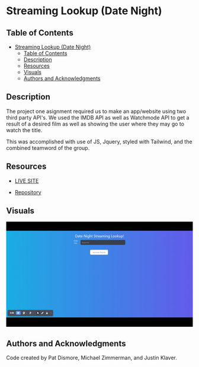 # Streaming Lookup (Date Night)

## Table of Contents

- [Streaming Lookup (Date Night)](#streaming-lookup-date-night)
  - [Table of Contents](#table-of-contents)
  - [Description](#description)
  - [Resources](#resources)
  - [Visuals](#visuals)
  - [Authors and Acknowledgments](#authors-and-acknowledgments)

## Description

The project one asignment required us to make an app/website using two third party API's. We used the IMDB API as well as Watchmode API to get a result of a desired film as well as showing the user where they may go to watch the title.

This was accomplished with use of JS, Jquery, styled with Tailwind, and the combined teamword of the group.



## Resources

- [LIVE SITE](https://pdismore.github.io/Date-Night-Streaming-Generator/)

- [Repository](https://github.com/PDismore/Date-Night-Streaming-Generator)

## Visuals

![Portfolio Site](./Assets/images/ezgif.com-gif-maker.gif)

## Authors and Acknowledgments

Code created by Pat Dismore, Michael Zimmerman, and Justin Klaver.